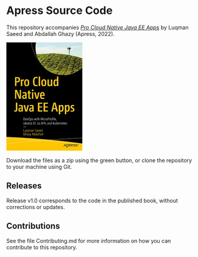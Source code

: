 # Apress Source Code

This repository accompanies [*Pro Cloud Native Java EE Apps*](https://www.link.springer.com/book/10.1007/978-1-4842-8900-6) by Luqman Saeed and Abdallah Ghazy (Apress, 2022).

[comment]: #cover
![Cover image](978-1-4842-8900-6.jpg)

Download the files as a zip using the green button, or clone the repository to your machine using Git.

## Releases

Release v1.0 corresponds to the code in the published book, without corrections or updates.

## Contributions

See the file Contributing.md for more information on how you can contribute to this repository.
